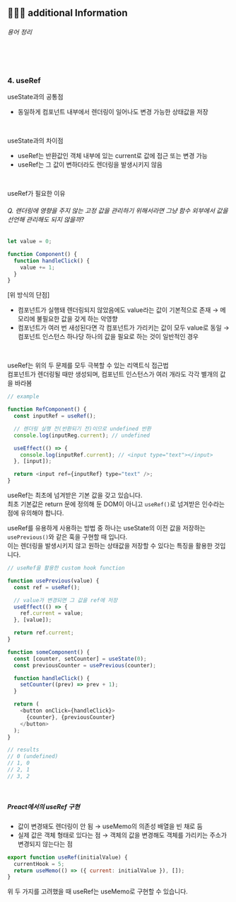 ## 👩🏻‍💻 additional Information

###### 용어 정리

<br />
<br />

### 4. useRef

useState과의 공통점

- 동일하게 컴포넌트 내부에서 렌더링이 일어나도 변경 가능한 상태값을 저장

<br />

useState과의 차이점

- useRef는 반환값인 객체 내부에 있는 current로 값에 접근 또는 변경 가능
- useRef는 그 값이 변하더라도 렌더링을 발생시키지 않음

<br />

useRef가 필요한 이유

###### Q. 랜더링에 영향을 주지 않는 고정 값을 관리하기 위해서라면 그냥 함수 외부에서 값을 선언해 관리해도 되지 않을까?

```js
let value = 0;

function Component() {
  function handleClick() {
    value += 1;
  }
}
```

[위 방식의 단점]

- 컴포넌트가 실행돼 렌더링되지 않았음에도 value라는 값이 기본적으로 존재 → 메모리에 불필요한 값을 갖게 하는 악영향
- 컴포넌트가 여러 번 새성된다면 각 컴포넌트가 가리키는 값이 모두 value로 동일 → 컴포넌트 인스턴스 하나당 하나의 값을 필요로 하는 것이 일반적인 경우

<br />

useRef는 위의 두 문제를 모두 극복할 수 있는 리액트식 접근법 <br />
컴포넌트가 렌더링될 때만 생성되며, 컴포넌트 인스턴스가 여러 개라도 각각 별개의 값을 바라봄

```js
// example

function RefComponent() {
  const inputRef = useRef();

  // 렌더링 실행 전(반환되기 전)이므로 undefined 반환
  console.log(inputReg.current); // undefined

  useEffect(() => {
    console.log(inputRef.current); // <input type="text"></input>
  }, [input]);

  return <input ref={inputRef} type="text" />;
}
```

useRef는 최초에 넘겨받은 기본 값을 갖고 있습니다. <br />
최초 기본값은 return 문에 정의해 둔 DOM이 아니고 `useRef()`로 넘겨받은 인수라는 점에 유의해야 합니다.

useRef를 유용하게 사용하는 방법 중 하나는 useState의 이전 값을 저장하는 `usePrevious()`와 같은 훅을 구현할 때 입니다. <br />
이는 렌더링을 발생시키지 않고 원하는 상태값을 저장할 수 있다는 특징을 활용한 것입니다.

```js
// useRef을 활용한 custom hook function

function usePrevious(value) {
  const ref = useRef();

  // value가 변경되면 그 값을 ref에 저장
  useEffect(() => {
    ref.current = value;
  }, [value]);

  return ref.current;
}

function someComponent() {
  const [counter, setCounter] = useState(0);
  const previousCounter = usePrevious(counter);

  function handleClick() {
    setCounter((prev) => prev + 1);
  }

  return (
    <button onClick={handleClick}>
      {counter}, {previousCounter}
    </button>
  );
}
```

```js
// results
// 0 (undefined)
// 1, 0
// 2, 1
// 3, 2
```

<br />

##### Preact에서의 useRef 구현

- 값이 변경돼도 렌더링이 안 됨 → useMemo의 의존성 배열을 빈 채로 둠
- 실제 값은 객체 형태로 있다는 점 → 객체의 값을 변경해도 객체를 가리키는 주소가 변경되지 않는다는 점

```js
export function useRef(initialValue) {
  currentHook = 5;
  return useMemo(() => ({ current: initialValue }), []);
}
```

위 두 가지를 고려했을 때 useRef는 useMemo로 구현할 수 있습니다.

<br />
<br />
